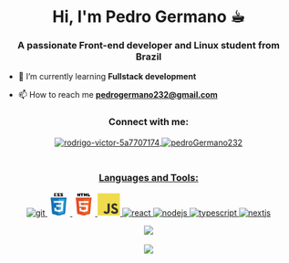 <h1 align="center">Hi, I'm Pedro Germano ☕︎</h1>
<h3 align="center">A passionate Front-end developer and Linux student from Brazil</h3>

- 🌱 I’m currently learning **Fullstack development**

- 📫 How to reach me **pedrogermano232@gmail.com**

<div align="center">
<h3>Connect with me:</h3>
<p>
<a href="https://www.linkedin.com/in/pedrogermano232/" target="_blank">
  <img align="center" src="https://i.pinimg.com/originals/58/99/22/589922e187ab719d0afa9c4c2993019b.png" alt="rodrigo-victor-5a7707174" height="40" width="40"   />
</a>
<a href="https://instagram.com/pedroGermano232" target="_blank" >
  <img align="center" src="https://image.flaticon.com/icons/png/512/174/174855.png" alt="pedroGermano232" height="40" width="40"/>
</a>
</p>

<a href="https://github.com/pedroGermano232">
  <h3></br>Languages and Tools:</h3>
<p> 
  <img src="https://www.vectorlogo.zone/logos/git-scm/git-scm-icon.svg" alt="git" width="40" height="40"/> 
  <img src="https://raw.githubusercontent.com/devicons/devicon/master/icons/css3/css3-original-wordmark.svg" alt="css3" width="40" height="40"/> 
  <img src="https://raw.githubusercontent.com/devicons/devicon/master/icons/html5/html5-original-wordmark.svg" alt="html5" width="40" height="40"/> 
  <img src="https://raw.githubusercontent.com/devicons/devicon/master/icons/javascript/javascript-original.svg" alt="javascript" width="40"  
       height="40"/> 
  <img src="https://upload.wikimedia.org/wikipedia/commons/thumb/a/a7/React-icon.svg/1280px-React-icon.svg.png" alt="react" width="50" height="40"/>  
  <img src="https://cdn.iconscout.com/icon/free/png-512/node-js-1-1174935.png" alt="nodejs" width="40" height="40"/>  
  <img src="https://upload.wikimedia.org/wikipedia/commons/thumb/4/4c/Typescript_logo_2020.svg/600px-Typescript_logo_2020.svg.png" alt="typescript" width="40" height="40"/>  
  <img src="https://styles.redditmedia.com/t5_3h7yi/styles/communityIcon_9ds9kugm99g51.png?width=256&s=3ee4c30d4736dc4024319d53c20c6dacb5d11bb0" alt="nextjs" width="40" height="40"/> 
</p>
 
<img height="170em" src="https://github-readme-stats-eight-theta.vercel.app/api/top-langs/?username=pedroGermano&layout=compact&langs_count=8&theme=dracula"/></a>

<img height="180em" src="https://github-readme-stats-eight-theta.vercel.app/api?username=pedroGermano&show_icons=true&theme=dracula&include_all_commits=true&count_private=true"/>
